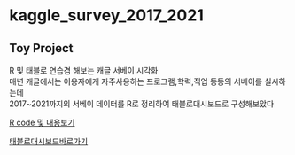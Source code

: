 # kaggle_survey_2017_2021
## Toy Project
R 및 태블로 연습겸 해보는 캐글 서베이 시각화<br>
매년 캐글에서는 이용자에게 자주사용하는 프로그램,학력,직업 등등의 서베이를 실시하는데<br>
2017~2021까지의 서베이 데이터를 R로 정리하여 태블로대시보드로 구성해보았다<br>

[R code 및 내용보기](https://nbviewer.org/github/SeungVictor/kaggle_survey_2017_2021/blob/main/kaggle-survey-2017-2021_Korea_-ps-.htmxoqm)
<br>

[태블로대시보드바로가기](https://public.tableau.com/app/profile/.36194374/viz/shared/Q5XXPK7JF)
